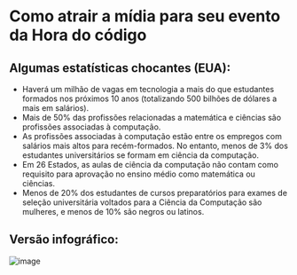 

# Como atrair a mídia para seu evento da Hora do código

## Algumas estatísticas chocantes (EUA):

  * Haverá um milhão de vagas em tecnologia a mais do que estudantes formados nos próximos 10 anos (totalizando 500 bilhões de dólares a mais em salários).
  * Mais de 50% das profissões relacionadas a matemática e ciências são profissões associadas à computação. 
  * As profissões associadas à computação estão entre os empregos com salários mais altos para recém-formados. No entanto, menos de 3% dos estudantes universitários se formam em ciência da computação.
  * Em 26 Estados, as aulas de ciência da computação não contam como requisito para aprovação no ensino médio como matemática ou ciências. 
  * Menos de 20% dos estudantes de cursos preparatórios para exames de seleção universitária voltados para a Ciência da Computação são mulheres, e menos de 10% são negros ou latinos.

## Versão infográfico:

![image](http://code.org/images/fit-8000/Code.org_infographic.png)